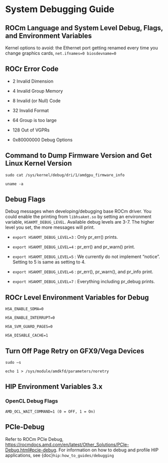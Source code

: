 # System Debugging Guide

## ROCm Language and System Level Debug, Flags, and Environment Variables

Kernel options to avoid: the Ethernet port getting renamed every time you change graphics cards, `net.ifnames=0 biosdevname=0`

## ROCr Error Code

- 2 Invalid Dimension

- 4 Invalid Group Memory

- 8 Invalid (or Null) Code

- 32 Invalid Format

- 64 Group is too large

- 128 Out of VGPRs

- 0x80000000 Debug Options

## Command to Dump Firmware Version and Get Linux Kernel Version

`sudo cat /sys/kernel/debug/dri/1/amdgpu_firmware_info`

`uname -a`

## Debug Flags

Debug messages when developing/debugging base ROCm driver. You could enable the printing from `libhsakmt.so` by setting an environment variable, `HSAKMT_DEBUG_LEVEL`. Available debug levels are 3-7. The higher level you set, the more messages will print.

- `export HSAKMT_DEBUG_LEVEL=3` : Only pr_err() prints.

- `export HSAKMT_DEBUG_LEVEL=4` : pr_err() and pr_warn() print.

- `export HSAKMT_DEBUG_LEVEL=5` : We currently do not implement “notice”. Setting to 5 is same as setting to 4.

- `export HSAKMT_DEBUG_LEVEL=6` : pr_err(), pr_warn(), and pr_info print.

- `export HSAKMT_DEBUG_LEVEL=7` : Everything including pr_debug prints.

## ROCr Level Environment Variables for Debug

`HSA_ENABLE_SDMA=0`

`HSA_ENABLE_INTERRUPT=0`

`HSA_SVM_GUARD_PAGES=0`

`HSA_DISABLE_CACHE=1`

## Turn Off Page Retry on GFX9/Vega Devices

`sudo –s`

`echo 1 > /sys/module/amdkfd/parameters/noretry`

## HIP Environment Variables 3.x

### OpenCL Debug Flags

`AMD_OCL_WAIT_COMMAND=1 (0 = OFF, 1 = On)`

## PCIe-Debug

Refer to ROCm PCIe Debug, <a href="https://rocmdocs.amd.com/en/latest/Other_Solutions/PCIe-Debug.html#pcie-debug" target="_blank">https://rocmdocs.amd.com/en/latest/Other_Solutions/PCIe-Debug.html#pcie-debug</a>.
For information on how to debug and profile HIP applications, see {doc}`hip:how_to_guides/debugging`
